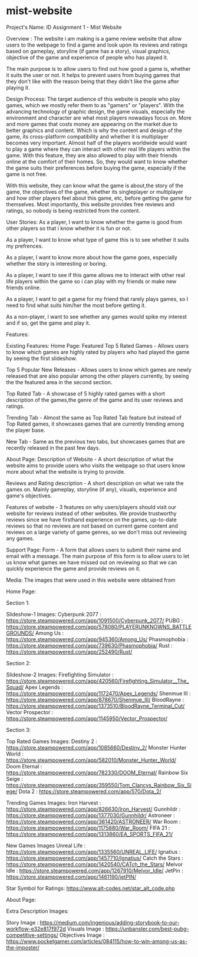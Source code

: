 # mist-website

Project's Name: 
ID Assignment 1 - Mist Website

Overview :
The website i am making is a game review website that allow users to the webpage to find a game and look upon its reviews and ratings based on gameplay, storyline (if game has a story), visual graphics, objective of the game and experience of people who has played it.

The main purpose is to allow users to find out how good a game is, whether it suits the user or not. It helps to prevent users from buying games that they don't like with the reason being that they didn't like the game after playing it.

Design Process: 
The target audience of this website is people who play games, which we mostly refer them to as "gamers" or "players". With the advancing technology of graphic design, the game visuals, especially the environment and character are what most players nowadays focus on. More and more games that costs money are appearing on the market due to better graphics and content. Which is why the content and design of the game, its cross-platform compatibility and whether it is multiplayer becomes very important. Almost half of the players worldwide would want to play a game where they can interact with other real life players within the game. With this feature, they are also allowed to play with their friends online at the comfort of their homes. So, they would want to know whether the game suits their preferences before buying the game, especially if the game is not free.

With this website, they can know what the game is about,the story of the game, the objectives of the game, whether its singleplayer or multiplayer and how other players feel about this game, etc, before getting the game for themselves. Most importantly, this website provides free reviews and ratings, so nobody is being restricted from the content.

User Stories:
As a player, I want to know whether the game is good from other players so that i know whether it is fun or not.

As a player, I want to know what type of game this is to see whether it suits my prefrences.

As a player, I want to know more about how the game goes, especially whether the story is interesting or boring.

As a player, I want to see if this game allows me to interact with other real life players within the game so i can play with my friends or make new friends online.

As a player, I want to get a game for my friend that rarely plays games, so I need to find what suits him/her the most before getting it.

As a non-player, I want to see whether any games would spike my interest and if so, get the game and play it.

Features:

Existing Features:
Home Page:
Featured Top 5 Rated Games - Allows users to know which games are highly rated by players who had played the game by seeing the first slideshow. 

Top 5 Popular New Releases - Allows users to know which games are newly released that are also popular among the other players currently, by seeing the the featured area in the second section.

Top Rated Tab - A showcase of 5 highly rated games with a short description of the games,the genre of the game and its user reviews and ratings.

Trending Tab - Almost the same as Top Rated Tab feature but instead of Top Rated games, it showcases games that are currently trending among the player base.

New Tab - Same as the previous two tabs, but showcases games that are recently released in the past few days.

About Page:
Description of Website - A short description of what the website aims to provide users who visits the webpage so that users know more about what the website is trying to provide.

Reviews and Rating description - A short description on what we rate the games on. Mainly gameplay, storyline (if any), visuals, experience and game's objectives.

Features of website - 3 features on why users/players should visit our website for reviews instead of other websites. We provide trustworthy reviews since we have firsthand experience on the games, up-to-date reviews so that no reviews are not based on current game content and reviews on a large variety of game genres, so we don't miss out reviewing any games.

Support Page:
Form - A form that allows users to submit their name and email with a message. The main purpose of this form is to allow users to let us know what games we have missed out on reviewing so that we can quickly experience the game and provide reviews on it.


Media:
The images that were used in this website were obtained from 

Home Page:

Section 1:

Slideshow-1 Images:
Cyberpunk 2077 : https://store.steampowered.com/app/1091500/Cyberpunk_2077/
PUBG : https://store.steampowered.com/app/578080/PLAYERUNKNOWNS_BATTLEGROUNDS/
Among Us : https://store.steampowered.com/app/945360/Among_Us/
Phasmophobia : https://store.steampowered.com/app/739630/Phasmophobia/
Rust : https://store.steampowered.com/app/252490/Rust/

Section 2:

Slideshow-2 Images:
Firefighting Simulator : https://store.steampowered.com/app/420560/Firefighting_Simulator__The_Squad/
Apex Legends : https://store.steampowered.com/app/1172470/Apex_Legends/
Shenmue III : https://store.steampowered.com/app/878670/Shenmue_III/
BloodRayne : https://store.steampowered.com/app/1373510/BloodRayne_Terminal_Cut/
Vector Prospector : https://store.steampowered.com/app/1145950/Vector_Prospector/

Section 3:

Top Rated Games Images:
Destiny 2 : https://store.steampowered.com/app/1085660/Destiny_2/
Monster Hunter World : https://store.steampowered.com/app/582010/Monster_Hunter_World/
Doom Eternal : https://store.steampowered.com/app/782330/DOOM_Eternal/
Rainbow Six Seige : https://store.steampowered.com/app/359550/Tom_Clancys_Rainbow_Six_Siege/
Dota 2 : https://store.steampowered.com/app/570/Dota_2/

Trending Games Images:
Iron Harvest : https://store.steampowered.com/app/826630/Iron_Harvest/
Gunnhildr : https://store.steampowered.com/app/1377030/Gunnhildr/
Astroneer : https://store.steampowered.com/app/361420/ASTRONEER/
War Room : https://store.steampowered.com/app/1175880/War_Room/
FIFA 21 : https://store.steampowered.com/app/1313860/EA_SPORTS_FIFA_21/

New Games Images
Unreal Life : https://store.steampowered.com/app/1335560/UNREAL_LIFE/
Ignatius : https://store.steampowered.com/app/1457710/Ignatius/
Catch the Stars : https://store.steampowered.com/app/1420540/CATch_the_Stars/
Melvor Idle : https://store.steampowered.com/app/1267910/Melvor_Idle/
JetPin : https://store.steampowered.com/app/1461190/jetPIN/

Star Symbol for Ratings:
https://www.alt-codes.net/star_alt_code.php


About Page: 

Extra Description Images:

Story Image : https://medium.com/ingenious/adding-storybook-to-our-workflow-e32e817f972d
Visuals Image : https://unbanster.com/best-pubg-competitive-settings/
Objectives Image : https://www.pocketgamer.com/articles/084115/how-to-win-among-us-as-the-imposter/

